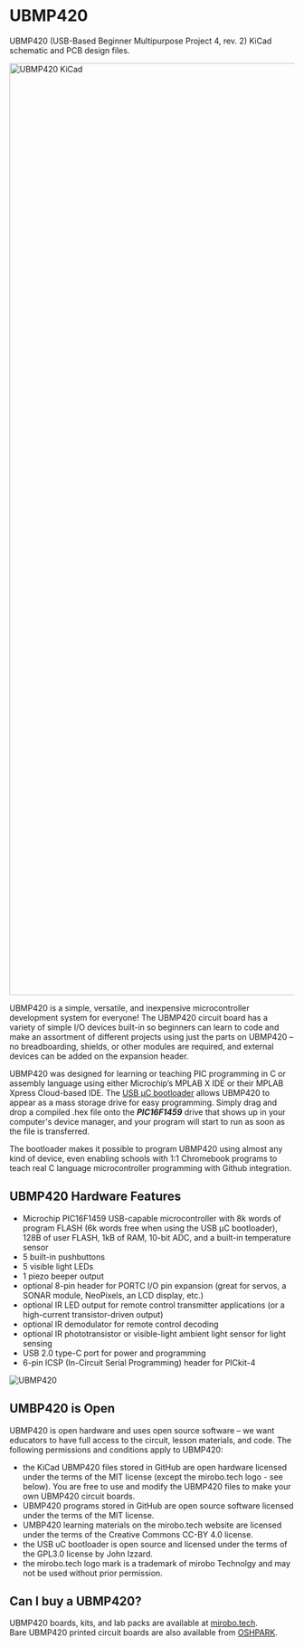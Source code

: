 # UBMP420

UBMP420 (USB-Based Beginner Multipurpose Project 4, rev. 2) KiCad schematic and PCB design files.

<img width="1648" alt="UBMP420 KiCad" src="https://user-images.githubusercontent.com/4099144/216118879-23784358-fcbc-4477-9d04-41c842189321.png">

UBMP420 is a simple, versatile, and inexpensive microcontroller development system for everyone! The UBMP420 circuit board has a variety of simple I/O devices built-in so beginners can learn to code and make an assortment of different projects using just the parts on UBMP420 – no breadboarding, shields, or other modules are required, and external devices can be added on the expansion header. 

UBMP420 was designed for learning or teaching PIC programming in C or assembly language using either Microchip’s MPLAB X IDE or their MPLAB Xpress Cloud-based IDE. The [USB µC bootloader](https://hackaday.io/project/63204-usb-c-usb-pic-bootloader) allows UBMP420 to appear as a mass storage drive for easy programming. Simply drag and drop a compiled .hex file onto the ***PIC16F1459*** drive that shows up in your computer's device manager, and your program will start to run as soon as the file is transferred.

The bootloader makes it possible to program UBMP420 using almost any kind of device, even enabling schools with 1:1 Chromebook programs to teach real C language microcontroller programming with Github integration.

## UBMP420 Hardware Features

- Microchip PIC16F1459 USB-capable microcontroller with 8k words of program FLASH (6k words free when using the USB µC bootloader), 128B of user FLASH, 1kB of RAM, 10-bit ADC, and a built-in temperature sensor
- 5 built-in pushbuttons
- 5 visible light LEDs
- 1 piezo beeper output
- optional 8-pin header for PORTC I/O pin expansion (great for servos, a SONAR module, NeoPixels, an LCD display, etc.)
- optional IR LED output for remote control transmitter applications (or a high-current transistor-driven output)
- optional IR demodulator for remote control decoding
- optional IR phototransistor or visible-light ambient light sensor for light sensing
- USB 2.0 type-C port for power and programming
- 6-pin ICSP (In-Circuit Serial Programming) header for PICkit-4

![UBMP420](https://user-images.githubusercontent.com/4099144/216118986-c6f6ceb4-044e-4c06-9a5c-7d6922fab904.jpg)

## UMBP420 is Open

UBMP420 is open hardware and uses open source software – we want educators to have full access to the circuit, lesson materials, and code. The following permissions and conditions apply to UBMP420:
- the KiCad UBMP420 files stored in GitHub are open hardware licensed under the terms of the MIT license (except the mirobo.tech logo - see below). You are free to use and modify the UBMP420 files to make your own UBMP420 circuit boards.
- UBMP420 programs stored in GitHub are open source software licensed under the terms of the MIT license.
- UMBP420 learning materials on the mirobo.tech website are licensed under the terms of the Creative Commons CC-BY 4.0 license.
- the USB uC bootloader is open source and licensed under the terms of the GPL3.0 license by John Izzard.
- the mirobo.tech logo mark is a trademark of mirobo Technolgy and may not be used without prior permission.

## Can I buy a UBMP420?

UBMP420 boards, kits, and lab packs are available at [mirobo.tech](https://mirobo.tech/ubmp4).  
Bare UBMP420 printed circuit boards are also available from [OSHPARK](https://oshpark.com/shared_projects/LOHX7z0D).
